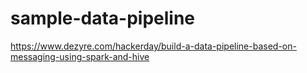 # sample-data-pipeline
https://www.dezyre.com/hackerday/build-a-data-pipeline-based-on-messaging-using-spark-and-hive